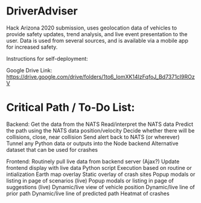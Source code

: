 # DriverAdviser

Hack Arizona 2020 submission, uses geolocation data of vehicles to provide safety updates, trend analysis, and live event presentation to the user. Data is used from several sources, and is available via a mobile app for increased safety.

Instructions for self-deployment:

Google Drive Link: https://drive.google.com/drive/folders/1to6_IomXK14IzFqfoJ_Bd7371cI9ROzV

# Critical Path / To-Do List:

Backend:
 Get the data from the NATS
 Read/interpret the NATS data
 Predict the path using the NATS data position/velocity
 Decide whether there will be collisions, close, near collision
 Send alert back to NATS (or wherever)
 Tunnel any Python data or outputs into the Node backend
 Alternative dataset that can be used for crashes
 
Frontend:
 Routinely pull live data from backend server (Ajax?)
 Update frontend display with live data
 Python script Execution based on routine or intialization
 Earth map overlay
 Static overlay of crash sites
 Popup modals or listing in page of scenarios (live)
 Popup modals or listing in page of suggestions (live)
 Dynamic/live view of vehicle position
 Dynamic/live line of prior path
 Dynamic/live line of predicted path
 Heatmat of crashes
